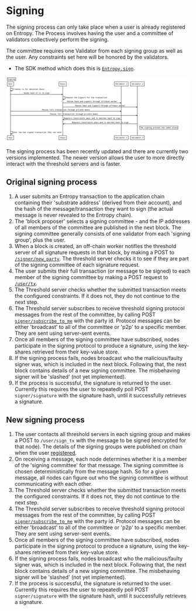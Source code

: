 
# Signing

The signing process can only take place when a user is already registered on Entropy. The Process involves
having the user and a committee of validators collectively perform the signing.

The committee requires one Validator from each signing group as well as the user. Any constraints set here will be honored by the validators.

- The SDK method which does this is [`Entropy.sign`](https://entropy-api-docs.vercel.app/entropy-js/classes/core.default.html#sign).

![Signing Flow](/sequenceDiagrams/signing.svg)

The signing process has been recently updated and there are currently two versions implemented. The newer version allows the user to more directly interact with the threshold servers and is faster. 

## Original signing process

1. A user submits an Entropy transaction to the application chain containing their 'substrate address' (derived from their account), and the hash of the message/transaction they want to sign (the actual message is never revealed to the Entropy chain).
1. The 'block proposer' selects a signing committee - and the IP addresses of all members of the committee are published in the next block. The signing committee generally consists of one validator from each 'signing group', plus the user. <!-- [Discussion on how signing committee is selected](https://github.com/entropyxyz/entropy-core/issues/211). -->
1. When a block is created, an off-chain worker notifies the threshold server of all signature requests in that block, by making a POST to [`/signer/new_party`](https://github.com/entropyxyz/entropy-core/blob/b3c86ed1d0986f1815c13e15aae55de236498c9b/crypto/server/src/signing_client/api.rs#L27). The threshold server checks it to see if they are part of the signing committee of each signature request. 
1. The user submits their full transaction (or message to be signed) to each member of the signing committee by making a POST request to [`/user/tx`](https://github.com/entropyxyz/entropy-core/blob/b3c86ed1d0986f1815c13e15aae55de236498c9b/crypto/server/src/user/api.rs#L62).
1. The Threshold server checks whether the submitted transaction meets the configured constraints. If it does not, they do not continue to the next step.
1. The Threshold server subscribes to receive threshold signing protocol messages from the rest of the committee, by calling POST [`signer/subscribe_to_me`](https://github.com/entropyxyz/entropy-core/blob/b3c86ed1d0986f1815c13e15aae55de236498c9b/crypto/server/src/signing_client/api.rs#L62) with the party id. Protocol messages can be either 'broadcast' to all of the committee or 'p2p' to a specific member. They are sent using server-sent events.
1. Once all members of the signing committee have subscribed, nodes participate in the signing protocol to produce a signature, using the key-shares retrieved from their key-value store.
1. If the signing process fails, nodes broadcast who the malicious/faulty signer was, which is included in the next block. Following that, the next block contains details of a new signing committee. The misbehaving signer will be 'slashed' (not yet implemented).
1. If the process is successful, the signature is returned to the user. Currently this requires the user to repeatedly poll POST `signer/signature` with the signature hash, until it successfully retrieves a signature.

## New signing process

1. The user contacts all threshold servers in each signing group and makes a POST to `/user/sign_tx` with the message to be signed (encrypted for that node). The details of the signing groups were published on chain when the user [registered](Register).
2. On receiving a message, each node determines whether it is a member of the 'signing committee' for that message. The signing committee is chosen deterministically from the message hash. So for a given message, all nodes can figure out who the signing committee is without communicating with each other. 
3. The Threshold server checks whether the submitted transaction meets the configured constraints. If it does not, they do not continue to the next step.
4. The Threshold server subscribes to receive threshold signing protocol messages from the rest of the committee, by calling POST [`signer/subscribe_to_me`](https://github.com/entropyxyz/entropy-core/blob/b3c86ed1d0986f1815c13e15aae55de236498c9b/crypto/server/src/signing_client/api.rs#L62) with the party id. Protocol messages can be either 'broadcast' to all of the committee or 'p2p' to a specific member. They are sent using server-sent events.
5. Once all members of the signing committee have subscribed, nodes participate in the signing protocol to produce a signature, using the key-shares retrieved from their key-value store.
6. If the signing process fails, nodes broadcast who the malicious/faulty signer was, which is included in the next block. Following that, the next block contains details of a new signing committee. The misbehaving signer will be 'slashed' (not yet implemented).
7. If the process is successful, the signature is returned to the user. Currently this requires the user to repeatedly poll POST `signer/signature` with the signature hash, until it successfully retrieves a signature.
